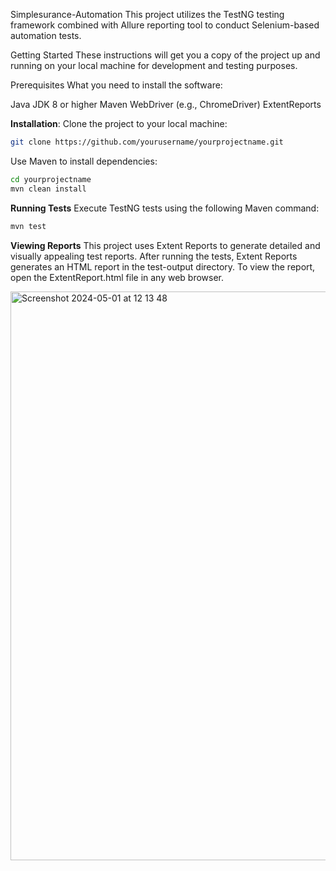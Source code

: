 Simplesurance-Automation
This project utilizes the TestNG testing framework combined with Allure reporting tool to conduct Selenium-based automation tests.

Getting Started
These instructions will get you a copy of the project up and running on your local machine for development and testing purposes.

Prerequisites
What you need to install the software:

Java JDK 8 or higher
Maven
WebDriver (e.g., ChromeDriver)
ExtentReports

**Installation**:
Clone the project to your local machine:
   ```bash
   git clone https://github.com/yourusername/yourprojectname.git
   ```
Use Maven to install dependencies:
   ```bash
  cd yourprojectname
  mvn clean install
  ```
**Running Tests**
Execute TestNG tests using the following Maven command:
   ```bash
   mvn test
   ```
**Viewing Reports**
This project uses Extent Reports to generate detailed and visually appealing test reports.
After running the tests, Extent Reports generates an HTML report in the test-output directory. To view the report, open the ExtentReport.html file in any web browser.

<img width="910" alt="Screenshot 2024-05-01 at 12 13 48" src="https://github.com/civanozbay/simplesurance-automation/assets/67442113/1eefed6f-755b-4be0-ac4b-bfc1aebd848d">

